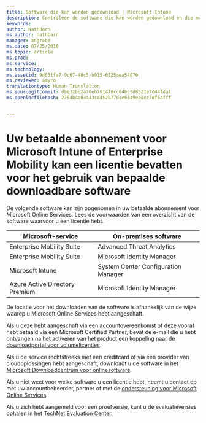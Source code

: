 ```yaml
---
title: Software die kan worden gedownload | Microsoft Intune
description: Controleer de software die kan worden gedownload en die mogelijk beschikbaar is als onderdeel van uw Intune- of EMS-abonnement.
keywords: 
author: NathBarn
ms.author: nathbarn
manager: angrobe
ms.date: 07/25/2016
ms.topic: article
ms.prod: 
ms.service: 
ms.technology: 
ms.assetid: 9d031fa7-9c07-48c5-b915-6525aea54870
ms.reviewer: amyro
translationtype: Human Translation
ms.sourcegitcommit: d9e32bc2a76eb7914f8cc646c5d8521e7d44fda1
ms.openlocfilehash: 2754b4a03a43cd452b77dce6349ebdce78f5afff


---
```


# Uw betaalde abonnement voor Microsoft Intune of Enterprise Mobility kan een licentie bevatten voor het gebruik van bepaalde downloadbare software

De volgende software kan zijn opgenomen in uw betaalde abonnement voor Microsoft Online Services. Lees de voorwaarden van een overzicht van de software waarvoor u een licentie hebt.

| **Microsoft-service**    | **On-premises software**           |
| ------------- |-------------|
|Enterprise Mobility Suite |    Advanced Threat Analytics |
|Enterprise Mobility Suite |    Microsoft Identity Manager |
|Microsoft Intune | System Center Configuration Manager |
|Azure Active Directory Premium |   Microsoft Identity Manager |

De locatie voor het downloaden van de software is afhankelijk van de wijze waarop u Microsoft Online Services hebt aangeschaft.

Als u deze hebt aangeschaft via een accountovereenkomst of deze vooraf hebt betaald via een Microsoft Certified Partner, bevat de e-mail die u hebt ontvangen na het activeren van het product een koppeling naar de [downloadportal voor volumelicenties](https://www.microsoft.com/Licensing/servicecenter/default.aspx).

Als u de service rechtstreeks met een creditcard of via een provider van cloudoplossingen hebt aangeschaft, downloadt u de software in het [Microsoft Downloadcentrum voor onlinesoftware](https://www.microsoft.com/online/downloads/HomeRealmDiscovery.aspx).

Als u niet weet voor welke software u een licentie hebt, neemt u contact op met uw accountbeheerder, partner of met de [ondersteuning voor Microsoft Online Services](https://technet.microsoft.com/en-us/dn932057.aspx).

Als u zich hebt aangemeld voor een proefversie, kunt u de evaluatieversies ophalen in het [TechNet Evaluation Center](https://www.microsoft.com/evalcenter/try).



<!--HONumber=Oct16_HO3-->



